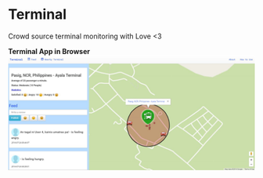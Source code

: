 # Terminal
Crowd source terminal monitoring with Love <3

<b>Terminal App in Browser</b>
<img src="https://github.com/GlobePH/Terminal/blob/master/web.JPG">
</hr >


